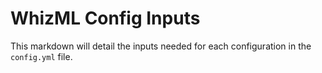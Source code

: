 # WhizML Config Inputs
This markdown will detail the inputs needed for each configuration in the `config.yml` file.